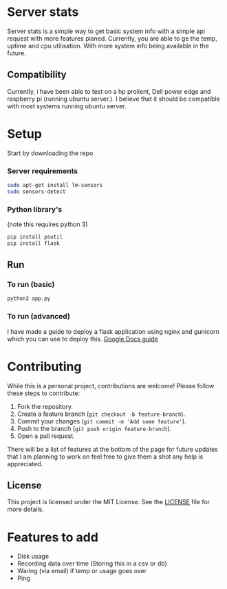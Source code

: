 # Server stats

Server stats is a simple way to get basic system info with a simple api request with more features planed.
Currently, you are able to ge the temp, uptime and cpu utilisation. With more system info being available in the future.

## Compatibility

Currently, i have been able to test on a hp prolient, Dell power edge and raspberry pi (running ubuntu server.).
I believe that it should be compatible with most systems running ubuntu server.

# Setup

Start by downloading the repo

### Server requirements

```bash
sudo apt-get install lm-sensors
sudo sensors-detect
```

### Python library's
(note this requires python 3)
```Bash
pip install psutil
pip install flask
```

## Run
### To run (basic)
```bash
python3 app.py
```
### To run (advanced)

I have made a guide to deploy a flask application using nginx and gunicorn which you can use to deploy this.
[Google Docs guide](https://docs.google.com/document/d/1wu7clIfKV04Ki3q2lx0FEz2CeuAbyuPNfX3itJxdrU0/edit?usp=sharing)

# Contributing

While this is a personal project, contributions are welcome! Please follow these steps to contribute:

1. Fork the repository.
2. Create a feature branch (`git checkout -b feature-branch`).
3. Commit your changes (`git commit -m 'Add some feature'`).
4. Push to the branch (`git push origin feature-branch`).
5. Open a pull request.

There will be a list of features at the bottom of the page for future updates that I am planning to work on feel free to give them a shot any help is appreciated.

## License

This project is licensed under the MIT License. See the [LICENSE](LICENSE) file for more details.

# Features to add

- Disk usage
- Recording data over time (Storing this in a csv or db)
- Waring (via email) if temp or usage goes over
- Ping

